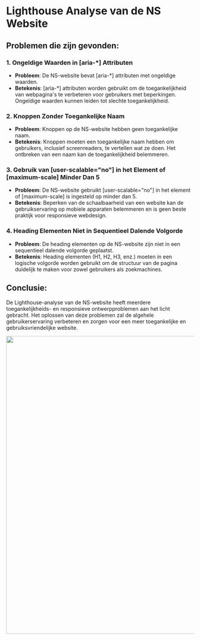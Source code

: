 # Lighthouse Analyse van de NS Website



## Problemen die zijn gevonden:

### 1. Ongeldige Waarden in [aria-*] Attributen
   - **Probleem**: De NS-website bevat [aria-*] attributen met ongeldige waarden.
   - **Betekenis**: [aria-*] attributen worden gebruikt om de toegankelijkheid van webpagina's te verbeteren voor gebruikers met beperkingen. Ongeldige waarden kunnen leiden tot slechte toegankelijkheid.

### 2. Knoppen Zonder Toegankelijke Naam
   - **Probleem**: Knoppen op de NS-website hebben geen toegankelijke naam.
   - **Betekenis**: Knoppen moeten een toegankelijke naam hebben om gebruikers, inclusief screenreaders, te vertellen wat ze doen. Het ontbreken van een naam kan de toegankelijkheid belemmeren.

### 3. Gebruik van [user-scalable="no"] in het <meta name="viewport"> Element of [maximum-scale] Minder Dan 5
   - **Probleem**: De NS-website gebruikt [user-scalable="no"] in het <meta name="viewport"> element of [maximum-scale] is ingesteld op minder dan 5.
   - **Betekenis**: Beperken van de schaalbaarheid van een website kan de gebruikservaring op mobiele apparaten belemmeren en is geen beste praktijk voor responsieve webdesign.

### 4. Heading Elementen Niet in Sequentieel Dalende Volgorde
   - **Probleem**: De heading elementen op de NS-website zijn niet in een sequentieel dalende volgorde geplaatst.
   - **Betekenis**: Heading elementen (H1, H2, H3, enz.) moeten in een logische volgorde worden gebruikt om de structuur van de pagina duidelijk te maken voor zowel gebruikers als zoekmachines.

## Conclusie:

De Lighthouse-analyse van de NS-website heeft meerdere toegankelijkheids- en responsieve ontwerpproblemen aan het licht gebracht. Het oplossen van deze problemen zal de algehele gebruikerservaring verbeteren en zorgen voor een meer toegankelijke en gebruiksvriendelijke website.


<img src="https://i.imgur.com/vWrzYks.png" width="800">
